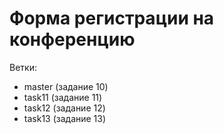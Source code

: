 # Форма регистрации на конференцию

Ветки:
*  master (задание 10)
*  task11 (задание 11)
*  task12 (задание 12)
*  task13 (задание 13)
